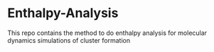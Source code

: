 # Enthalpy-Analysis
This repo contains the method to do enthalpy analysis for molecular dynamics simulations of cluster formation 
